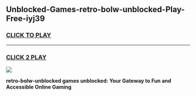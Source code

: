 
## Unblocked-Games-retro-bolw-unblocked-Play-Free-iyj39
<h3>
<a href="https://premium76.site?title=retro-bolw-unblocked&ref=10A">CLICK TO PLAY</a></h3>
<hr>

<h3>
<a href="https://premium76.site?title=retro-bolw-unblocked&ref=10A">CLICK 2 PLAY</a>
  
</h3>

<a href="https://premium76.site?title=retro-bolw-unblocked&ref=10A"><img src="https://clearcache.store/games.png"></a>


**retro-bolw-unblocked games unblocked: Your Gateway to Fun and Accessible Online Gaming**
